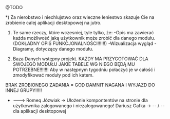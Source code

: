 
@TODO

*) Za nierobstwo i niechlujstwo oraz wieczne leniestwo skazuje Cie na zrobienie calej aplikacji desktopowej na jutro.


1) Te same rzeczy, które wczesniej, tyle tylko, że:
  -Opis ma zawierać każda możliwość jaką użytkownik może zrobić dla danego modułu. (DOKŁADNY OPIS FUNKCJONALNOŚCI!!!!!!)
  -Wizualizacja wygląd
  -Diagramy, dotyczący danego modułu. 
  
2) Baza Danych wstępny projekt. KAŻDY MA PRZYGOTOWAĆ DLA SWOJEGO MODUŁU JAKIE TABELE WG NIEGO BĘDĄ MU POTRZEBNE!!!!!!!
  Aby w następnym tygodniu połaczyć je w całość i zmodyfikować moduły pod ich katem.
  
  BRAK ZROBIONEGO ZADANIA = GOD DAMNIT NAGANA I WYJAZD DO INNEJ GRUPY!!!!!
  
  + --->
  Romeq Józwiak -> Ułożenie kompontentów na stronie dla użytkownika zalogowanego i niezalogowanego!
  Dariusz Gafka -> -- / -- dla aplikacji desktopowej
